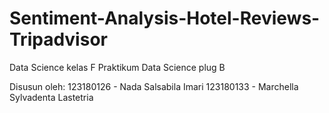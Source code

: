 # Sentiment-Analysis-Hotel-Reviews-Tripadvisor

Data Science kelas F
Praktikum Data Science plug B

Disusun oleh:
123180126 - Nada Salsabila Imari
123180133 - Marchella Sylvadenta Lastetria
